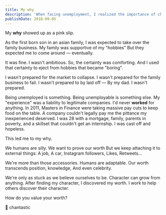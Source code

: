 ```yaml
---
title: My why
description: 'When facing unemployment, I realized the importance of character and adaptability. This experience inspired me to commit to helping others discover their worth.'
publishDate: 2018-09-05
---
```


My **why** showed up as a pink slip.

As the first born son in an asian family,
I was expected to take over the family business.
My family was supportive of my "hobbies"
But they expected me to come around — eventually.

It was fine.
I wasn't ambitious.
So, the certainty was comforting.
And I used that certainty to eject from hobbies that became "boring".

I wasn't prepared for the market to collapse.
I wasn't prepared for the family business to fail.
I wasn't prepared to by laid off —
By my dad.
I wasn't prepared.

Being unemployed is something.
Being unemployable is something else.
My "experience" was a liability to legitimate companies.
I'd never **worked** for anything.
In 2011, Masters in Finance were taking massive pay cuts to keep food on the table.
A company couldn't legally pay me the pittance my inexperienced deserved.
I was 28 with a mortgage, family, parents in poverty, and a skillset that couldn't get an internship.
I was cast off and hopeless.

This led me to my why.

We humans are silly.
We want to prove our worth
But we keep attaching it to external things:
A job,
A car,
Instagram followers,
Likes,
Retweets...

We're more than those accessories.
Humans are adaptable.
Our worth transcends position,
knowledge,
And even celebrity.

We're only as stuck as we believe ourselves to be.
Character can grow from anything.
After finding my character,
I discovered my worth.
I work to help others discover their character.

How do you value your worth?

💓 chantastic
